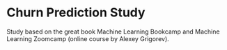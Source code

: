 # Churn Prediction Study

Study based on the great book Machine Learning Bookcamp and Machine Learning Zoomcamp (online course by Alexey Grigorev).
